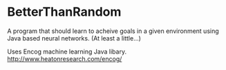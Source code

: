 # BetterThanRandom
A program that should learn to acheive goals in a given environment using Java based neural networks. (At least a little...)

Uses Encog machine learning Java libary.
http://www.heatonresearch.com/encog/